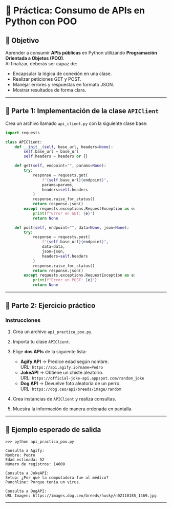 # 📝 Práctica: Consumo de APIs en Python con POO

## 🎯 Objetivo
Aprender a consumir **APIs públicas** en Python utilizando **Programación Orientada a Objetos (POO)**.  
Al finalizar, deberás ser capaz de:
- Encapsular la lógica de conexión en una clase.
- Realizar peticiones GET y POST.
- Manejar errores y respuestas en formato JSON.
- Mostrar resultados de forma clara.

---

## 📘 Parte 1: Implementación de la clase `APIClient`

Crea un archivo llamado `api_client.py` con la siguiente clase base:

```python
import requests

class APIClient:
    def __init__(self, base_url, headers=None):
        self.base_url = base_url
        self.headers = headers or {}

    def get(self, endpoint="", params=None):
        try:
            response = requests.get(
                f"{self.base_url}{endpoint}", 
                params=params, 
                headers=self.headers
            )
            response.raise_for_status()
            return response.json()
        except requests.exceptions.RequestException as e:
            print(f"Error en GET: {e}")
            return None

    def post(self, endpoint="", data=None, json=None):
        try:
            response = requests.post(
                f"{self.base_url}{endpoint}", 
                data=data, 
                json=json, 
                headers=self.headers
            )
            response.raise_for_status()
            return response.json()
        except requests.exceptions.RequestException as e:
            print(f"Error en POST: {e}")
            return None
```

---

## 📘 Parte 2: Ejercicio práctico

### Instrucciones
1. Crea un archivo `api_practica_poo.py`.
2. Importa tu clase `APIClient`.
3. Elige **dos APIs** de la siguiente lista:
   - **Agify API** → Predice edad según nombre.  
     URL: `https://api.agify.io?name=Pedro`
   - **JokeAPI** → Obtiene un chiste aleatorio.  
     URL: `https://official-joke-api.appspot.com/random_joke`
   - **Dog API** → Devuelve foto aleatoria de un perro.  
     URL: `https://dog.ceo/api/breeds/image/random`

4. Crea instancias de `APIClient` y realiza consultas.
5. Muestra la información de manera ordenada en pantalla.

---

## 📌 Ejemplo esperado de salida

```
>>> python api_practica_poo.py

Consulta a Agify:
Nombre: Pedro
Edad estimada: 52
Número de registros: 14000

Consulta a JokeAPI:
Setup: ¿Por qué la computadora fue al médico?
Punchline: Porque tenía un virus.

Consulta a DogAPI:
URL Imagen: https://images.dog.ceo/breeds/husky/n02110185_1469.jpg
```

---